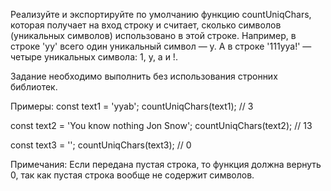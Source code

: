 Реализуйте и экспортируйте по умолчанию функцию countUniqChars,
которая получает на вход строку и считает, 
сколько символов (уникальных символов) использовано в этой строке. 
Например, в строке 'yy' всего один уникальный символ — y. 
А в строке '111yya!' — четыре уникальных символа: 1, y, a и !.

Задание необходимо выполнить без использования стронних библиотек.

Примеры:
const text1 = 'yyab';
countUniqChars(text1); // 3

const text2 = 'You know nothing Jon Snow';
countUniqChars(text2); // 13

const text3 = '';
countUniqChars(text3); // 0

Примечания:
Если передана пустая строка, то функция должна вернуть 0, 
так как пустая строка вообще не содержит символов.